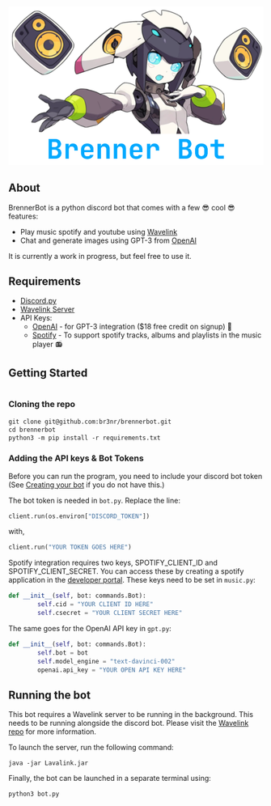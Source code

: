 <div align="center">
	<br />
	<p>
		<a><img src="assets/banner.png" width="546" alt="Brenner Bot <3" /></a>
	</p>
</div>

## About
BrennerBot is a python discord bot that comes with a few 😎 cool 😎 features:
- Play music spotify and youtube using [Wavelink](https://github.com/PythonistaGuild/Wavelink)
- Chat and generate images using GPT-3 from [OpenAI](https://openai.com/api/)

It is currently a work in progress, but feel free to use it.

## Requirements
- [Discord.py](https://github.com/Rapptz/discord.py)
- [Wavelink Server](https://github.com/PythonistaGuild/Wavelink)
- API Keys:
   - [OpenAI](https://openai.com/api/) - for GPT-3 integration ($18 free credit on signup) 🤖
   - [Spotify](https://developer.spotify.com/documentation/web-api/) - To support spotify tracks, albums and playlists in the music player 📻

## Getting Started 
#


### Cloning the repo
```
git clone git@github.com:br3nr/brennerbot.git
cd brennerbot
python3 -m pip install -r requirements.txt
```

### Adding the API keys & Bot Tokens
Before you can run the program, you need to include your discord bot token (See [Creating your bot](https://discordjs.guide/preparations/setting-up-a-bot-application.html#creating-your-bot) if you do not have this.) 

The bot token is needed in `bot.py`. Replace the line:

```py
client.run(os.environ["DISCORD_TOKEN"])
``` 

with,
```py
client.run("YOUR TOKEN GOES HERE")
```

Spotify integration requires two keys, SPOTIFY_CLIENT_ID and SPOTIFY_CLIENT_SECRET. You can access these by creating a spotify application in the [developer portal](https://developer.spotify.com/dashboard/). These keys need to be set in `music.py`: 

```py
def __init__(self, bot: commands.Bot):
        self.cid = "YOUR CLIENT ID HERE"
        self.csecret = "YOUR CLIENT SECRET HERE"
```

The same goes for the OpenAI API key in `gpt.py`:

```py
def __init__(self, bot: commands.Bot):
        self.bot = bot
        self.model_engine = "text-davinci-002"
        openai.api_key = "YOUR OPEN API KEY HERE"
```

## Running the bot
This bot requires a Wavelink server to be running in the background. This needs to be running alongside the discord bot. Please visit the [Wavelink repo](https://github.com/PythonistaGuild/Wavelink) for more information. 

To launch the server, run the following command:
```
java -jar Lavalink.jar
```

Finally, the bot can be launched in a separate terminal using:
```
python3 bot.py
```